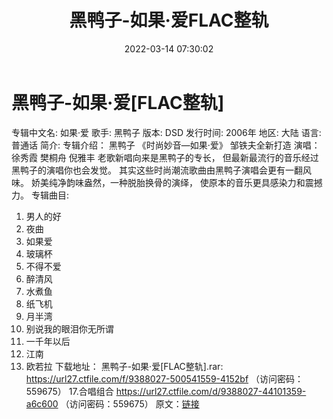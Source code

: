 ﻿---
title: 黑鸭子-如果·爱FLAC整轨
date: 2022-03-14 07:30:02
categories: APE、FLAC、MP3
tags: 华语中文
---
# 黑鸭子-如果·爱[FLAC整轨]

专辑中文名: 如果·爱
歌手: 黑鸭子
版本: DSD
发行时间: 2006年
地区: 大陆
语言: 普通话
简介:
专辑介绍：
黑鸭子 《时尚妙音—如果·爱》
邹铁夫全新打造
演唱：徐秀霞 樊桐舟 倪雅丰
老歌新唱向来是黑鸭子的专长，
但最新最流行的音乐经过黑鸭子的演唱你也会发觉。
其实这些时尚潮流歌曲由黑鸭子演唱会更有一翻风味。
娇美纯净韵味盎然，一种脱胎换骨的演绎，
使原本的音乐更具感染力和震撼力。
专辑曲目:
01. 男人的好
02. 夜曲
03. 如果爱
04. 玻璃杯
05. 不得不爱
06. 醉清风
07. 水煮鱼
08. 纸飞机
09. 月半湾
10. 别说我的眼泪你无所谓
11. 一千年以后
12. 江南
13. 欧若拉
下载地址：
黑鸭子-如果·爱[FLAC整轨].rar: https://url27.ctfile.com/f/9388027-500541559-4152bf
（访问密码：559675）
17.合唱组合
https://url27.ctfile.com/d/9388027-44101359-a6c600
（访问密码：559675）
原文：[链接](https://blog.sina.com.cn/s/blog_1647c7e7601030w70.html)